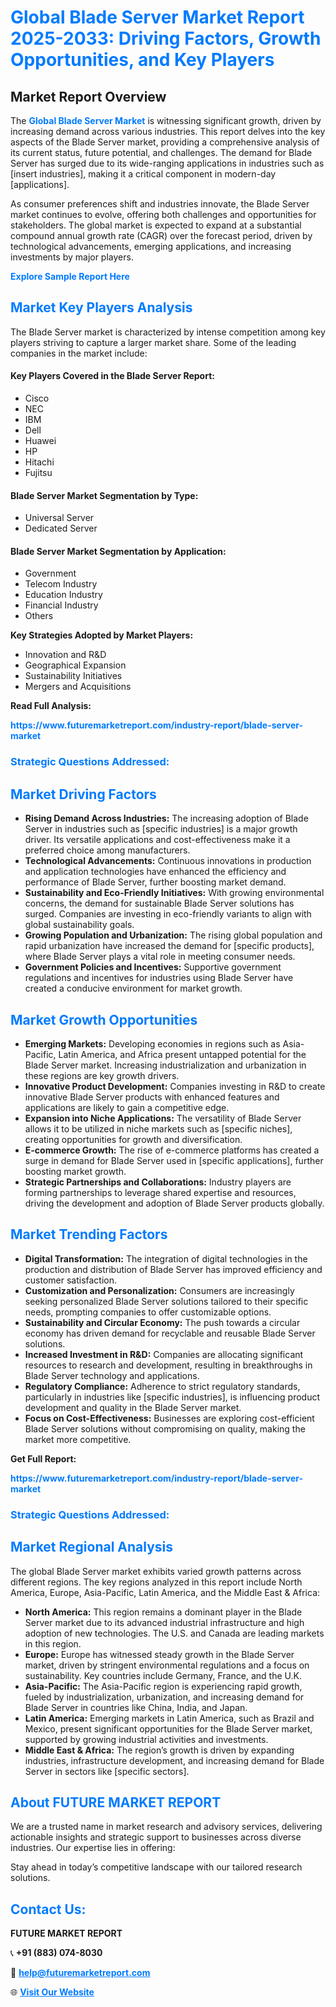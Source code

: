 <h1 style="color: #007BFF;">Global Blade Server Market Report 2025-2033: Driving Factors, Growth Opportunities, and Key Players</h1>

<section id="overview">
<h2>Market Report Overview</h2>
<p>The <a href="https://www.futuremarketreport.com/industry-report/blade-server-market" style="color: #007BFF; text-decoration: none;"><strong>Global Blade Server Market</strong></a> is witnessing significant growth, driven by increasing demand across various industries. This report delves into the key aspects of the Blade Server market, providing a comprehensive analysis of its current status, future potential, and challenges. The demand for Blade Server has surged due to its wide-ranging applications in industries such as [insert industries], making it a critical component in modern-day [applications].</p>
<p>As consumer preferences shift and industries innovate, the Blade Server market continues to evolve, offering both challenges and opportunities for stakeholders. The global market is expected to expand at a substantial compound annual growth rate (CAGR) over the forecast period, driven by technological advancements, emerging applications, and increasing investments by major players.</p>
</section>

<section id="overview">
<p><a href="https://www.futuremarketreport.com/request-sample/reportId=76524" style="color: #007BFF; text-decoration: none;"><strong>Explore Sample Report Here</strong></a></p>
</section>

<section id="key-players">
<h2 style="color: #007BFF;">Market Key Players Analysis</h2>
<p>The Blade Server market is characterized by intense competition among key players striving to capture a larger market share. Some of the leading companies in the market include:</p>
<h4>Key Players Covered in the Blade Server Report:</h4>
<ul><li>Cisco</li><li>NEC</li><li>IBM</li><li>Dell</li><li>Huawei</li><li>HP</li><li>Hitachi</li><li>Fujitsu</li></ul>
<h4>Blade Server Market Segmentation by Type:</h4>
<ul><li>Universal Server</li><li>Dedicated Server</li></ul>

<h4>Blade Server Market Segmentation by Application:</h4>
<ul><li>Government</li><li>Telecom Industry</li><li>Education Industry</li><li>Financial Industry</li><li>Others</li></ul>
<p><strong>Key Strategies Adopted by Market Players:</strong></p>
<ul>
<li>Innovation and R&D</li>
<li>Geographical Expansion</li>
<li>Sustainability Initiatives</li>
<li>Mergers and Acquisitions</li>
</ul>
</section>

<section>
<p><strong>Read Full Analysis: </strong></p><a href="https://www.futuremarketreport.com/industry-report/blade-server-market" style="color: #007BFF; text-decoration: none;"><strong>https://www.futuremarketreport.com/industry-report/blade-server-market</strong></a>
<h3 style="color: #007BFF;">Strategic Questions Addressed:</h3>
</section>

<section id="driving-factors">
<h2 style="color: #007BFF;">Market Driving Factors</h2>
<ul>
<li><strong>Rising Demand Across Industries:</strong> The increasing adoption of Blade Server in industries such as [specific industries] is a major growth driver. Its versatile applications and cost-effectiveness make it a preferred choice among manufacturers.</li>
<li><strong>Technological Advancements:</strong> Continuous innovations in production and application technologies have enhanced the efficiency and performance of Blade Server, further boosting market demand.</li>
<li><strong>Sustainability and Eco-Friendly Initiatives:</strong> With growing environmental concerns, the demand for sustainable Blade Server solutions has surged. Companies are investing in eco-friendly variants to align with global sustainability goals.</li>
<li><strong>Growing Population and Urbanization:</strong> The rising global population and rapid urbanization have increased the demand for [specific products], where Blade Server plays a vital role in meeting consumer needs.</li>
<li><strong>Government Policies and Incentives:</strong> Supportive government regulations and incentives for industries using Blade Server have created a conducive environment for market growth.</li>
</ul>
</section>

<section id="growth-opportunities">
<h2 style="color: #007BFF;">Market Growth Opportunities</h2>
<ul>
<li><strong>Emerging Markets:</strong> Developing economies in regions such as Asia-Pacific, Latin America, and Africa present untapped potential for the Blade Server market. Increasing industrialization and urbanization in these regions are key growth drivers.</li>
<li><strong>Innovative Product Development:</strong> Companies investing in R&D to create innovative Blade Server products with enhanced features and applications are likely to gain a competitive edge.</li>
<li><strong>Expansion into Niche Applications:</strong> The versatility of Blade Server allows it to be utilized in niche markets such as [specific niches], creating opportunities for growth and diversification.</li>
<li><strong>E-commerce Growth:</strong> The rise of e-commerce platforms has created a surge in demand for Blade Server used in [specific applications], further boosting market growth.</li>
<li><strong>Strategic Partnerships and Collaborations:</strong> Industry players are forming partnerships to leverage shared expertise and resources, driving the development and adoption of Blade Server products globally.</li>
</ul>
</section>

<section id="trending-factors">
<h2 style="color: #007BFF;">Market Trending Factors</h2>
<ul>
<li><strong>Digital Transformation:</strong> The integration of digital technologies in the production and distribution of Blade Server has improved efficiency and customer satisfaction.</li>
<li><strong>Customization and Personalization:</strong> Consumers are increasingly seeking personalized Blade Server solutions tailored to their specific needs, prompting companies to offer customizable options.</li>
<li><strong>Sustainability and Circular Economy:</strong> The push towards a circular economy has driven demand for recyclable and reusable Blade Server solutions.</li>
<li><strong>Increased Investment in R&D:</strong> Companies are allocating significant resources to research and development, resulting in breakthroughs in Blade Server technology and applications.</li>
<li><strong>Regulatory Compliance:</strong> Adherence to strict regulatory standards, particularly in industries like [specific industries], is influencing product development and quality in the Blade Server market.</li>
<li><strong>Focus on Cost-Effectiveness:</strong> Businesses are exploring cost-efficient Blade Server solutions without compromising on quality, making the market more competitive.</li>
</ul>
</section>

<section>
<p><strong>Get Full Report: </strong></p><a href="https://www.futuremarketreport.com/industry-report/blade-server-market" style="color: #007BFF; text-decoration: none;"><strong>https://www.futuremarketreport.com/industry-report/blade-server-market</strong></a>
<h3 style="color: #007BFF;">Strategic Questions Addressed:</h3>
</section>


<section id="regional-analysis">
<h2 style="color: #007BFF;">Market Regional Analysis</h2>
<p>The global Blade Server market exhibits varied growth patterns across different regions. The key regions analyzed in this report include North America, Europe, Asia-Pacific, Latin America, and the Middle East & Africa:</p>
<ul>
<li><strong>North America:</strong> This region remains a dominant player in the Blade Server market due to its advanced industrial infrastructure and high adoption of new technologies. The U.S. and Canada are leading markets in this region.</li>
<li><strong>Europe:</strong> Europe has witnessed steady growth in the Blade Server market, driven by stringent environmental regulations and a focus on sustainability. Key countries include Germany, France, and the U.K.</li>
<li><strong>Asia-Pacific:</strong> The Asia-Pacific region is experiencing rapid growth, fueled by industrialization, urbanization, and increasing demand for Blade Server in countries like China, India, and Japan.</li>
<li><strong>Latin America:</strong> Emerging markets in Latin America, such as Brazil and Mexico, present significant opportunities for the Blade Server market, supported by growing industrial activities and investments.</li>
<li><strong>Middle East & Africa:</strong> The region’s growth is driven by expanding industries, infrastructure development, and increasing demand for Blade Server in sectors like [specific sectors].</li>
</ul>
</section>

<footer>
<h2 style="color: #007BFF;">About FUTURE MARKET REPORT</h2>
<p>We are a trusted name in market research and advisory services, delivering actionable insights and strategic support to businesses across diverse industries. Our expertise lies in offering:</p>

<p>Stay ahead in today’s competitive landscape with our tailored research solutions.</p>

<h2 style="color: #007BFF;">Contact Us:</h2>
<p><strong>FUTURE MARKET REPORT</strong></p>
<p>📞 <strong>+91 (883) 074-8030</strong></p>
<p>📧 <strong><a href="mailto:help@futuremarketreport.com" style="color: #007BFF;">help@futuremarketreport.com</a></strong></p>
<p>🌐 <strong><a href="https://www.futuremarketreport.com/" style="color: #007BFF;">Visit Our Website</a></strong></p>
</footer>